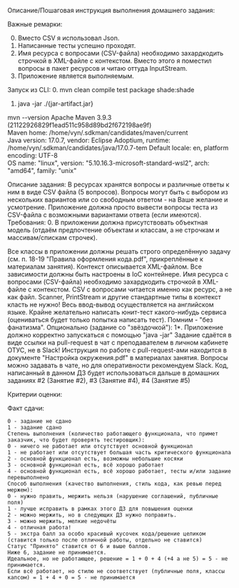 Описание/Пошаговая инструкция выполнения домашнего задания:

Важные ремарки:

0. Вместо CSV я использовал Json. 
1. Написанные тесты успешно проходят.
2. Имя ресурса с вопросами (CSV-файла) необходимо захардкодить строчкой в XML-файле с контекстом. Вместо этого я поместил вопросы в
пакет ресурсов и читаю оттуда InputStream.
3. Приложение является выполняемым.

Запуск из CLI: 
0. mvn clean compile test package shade:shade
1. java -jar ./{jar-artifact.jar}

mvn --version
Apache Maven 3.9.3 (21122926829f1ead511c958d89bd2f672198ae9f)                                        
Maven home: /home/vyn/.sdkman/candidates/maven/current                                               
Java version: 17.0.7, vendor: Eclipse Adoptium, runtime: /home/vyn/.sdkman/candidates/java/17.0.7-tem
Default locale: en, platform encoding: UTF-8                                                         
OS name: "linux", version: "5.10.16.3-microsoft-standard-wsl2", arch: "amd64", family: "unix"    

Описание задания:
В ресурсах хранятся вопросы и различные ответы к ним в виде CSV файла (5 вопросов).
Вопросы могут быть с выбором из нескольких вариантов или со свободным ответом - на Ваше желание и усмотрение.
Приложение должна просто вывести вопросы теста из CSV-файла с возможными вариантами ответа (если имеются).
Требования:
0. В приложении должна присутствовать объектная модель (отдаём предпочтение объектам и классам, а не строчкам и массивам/спискам строчек).

   Все классы в приложении должны решать строго определённую задачу (см. п. 18-19 "Правила оформления кода.pdf", прикреплённые к материалам занятия).
   Контекст описывается XML-файлом.
   Все зависимости должны быть настроены в IoC контейнере.
   Имя ресурса с вопросами (CSV-файла) необходимо захардкодить строчкой в XML-файле с контекстом.
   CSV с вопросами читается именно как ресурс, а не как файл.
   Scanner, PrintStream и другие стандартные типы в контекст класть не нужно!
   Весь ввод-вывод осуществляется на английском языке.
   Крайне желательно написать юнит-тест какого-нибудь сервиса (оцениваться будет только попытка написать тест).
   Помним - "без фанатизма".
   Опционально (задание со "звёздочкой"):
   1*. Приложение должно корректно запускаться с помощью "java -jar"
   Задание сдаётся в виде ссылки на pull-request в чат с преподавателем в личном кабинете ОТУС, не в Slack!
   Инструкция по работе с pull-request-ами находится в документе "Настройка окружения.pdf" в материалах занятия.
   Вопросы можно задавать в чате, но для оперативности рекомендуем Slack.
   Код, написанный в данном ДЗ будет использоваться дальше в домашних заданиях #2 (Занятие #2), #3 (Занятие #4), #4 (Занятие #5)


Критерии оценки:

Факт сдачи:

    0 - задание не сдано
    1 - задание сдано
    Степень выполнения (количество работающего функционала, что примет заказчик, что будет проверять тестировщик):
    0 - ничего не работает или отсутствует основной функционал
    1 - не работает или отсутствует большая часть критического функционала
    2 - основной функционал есть, возможны небольшие косяки
    3 - основной функционал есть, всё хорошо работает
    4 - основной функционал есть, всё хорошо работает, тесты и/или задание перевыполнено
    Способ выполнения (качество выполнения, стиль кода, как ревью перед мержем):
    0 - нужно править, мержить нельзя (нарушение соглашений, публичные поля)
    1 - лучше исправить в рамках этого ДЗ для повышения оценки
    2 - можно мержить, но в следующих ДЗ нужно поправить.
    3 - можно мержить, мелкие недочёты
    4 - отличная работа!
    5 - экстра балл за особо красивый кусочек кода/решение целиком (ставится только после отличной работы, отдельно не ставится)
    Статус "Принято" ставится от 6 и выше баллов.
    Ниже 6, задание не принимается.
    Идеальное, но не работающее, решение = 1 + 0 + 4 (+4 а не 5) = 5 - не принимается.
    Если всё работает, но стилю не соответствует (публичные поля, классы капсом) = 1 + 4 + 0 = 5 - не принимается

